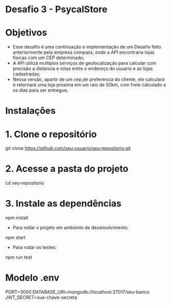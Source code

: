 # Desafio 3 - PsycalStore

# Objetivos

- Esse desafio é uma continuação e implementação de um Desafio feito anteriormente pela
  empresa compass, onde a API encontraria lojas fisicas com um CEP determinado;
- A API utilizá multiplos serviços de geolocalização para calcular com precisão a distancia
  e rotas entre o endereço do usuario e as lojas cadastradas;
- Nessa versão, apartir de um cep,de preferencia do cliente, ele calculará e retornará
uma loja proxima em um raio de 50km, com frete calculado e os dias para ser entregue;

# Instalações

# 1. Clone o repositório
git clone https://github.com/seu-usuario/seu-repositorio.git

# 2. Acesse a pasta do projeto
cd seu-repositorio

# 3. Instale as dependências
npm install

- Para rodar o projeto em ambiente de desenvolvimento:

npm start

- Para rodar os testes:

npm run test

# Modelo .env

PORT=3000
DATABASE_URI=mongodb://localhost:27017/seu-banco
JWT_SECRET=sua-chave-secreta

